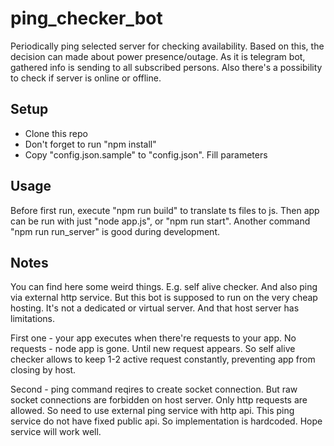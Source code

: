 # ping_checker_bot
Periodically ping selected server for checking availability. Based on this, the decision can
made about power presence/outage. As it is telegram bot, gathered info is sending to all
subscribed persons. Also there's a possibility to check if server is online or offline.

## Setup
- Clone this repo
- Don't forget to run "npm install"
- Copy "config.json.sample" to "config.json". Fill parameters

## Usage
Before first run, execute "npm run build" to translate ts files to js. Then app can be run with just
"node app.js", or "npm run start". Another command "npm run run_server" is good during development.

## Notes
You can find here some weird things. E.g. self alive checker. And also ping via external http service.
But this bot is supposed to run on the very cheap hosting. It's not a dedicated or virtual server. And
that host server has limitations.

First one - your app executes when there're requests to your app. No requests - node app is gone. Until
new request appears. So self alive checker allows to keep 1-2 active request constantly, preventing app
from closing by host.

Second - ping command reqires to create socket connection. But raw socket connections are forbidden on
host server. Only http requests are allowed. So need to use external ping service with http api. This
ping service do not have fixed public api. So implementation is hardcoded. Hope service will work well.
